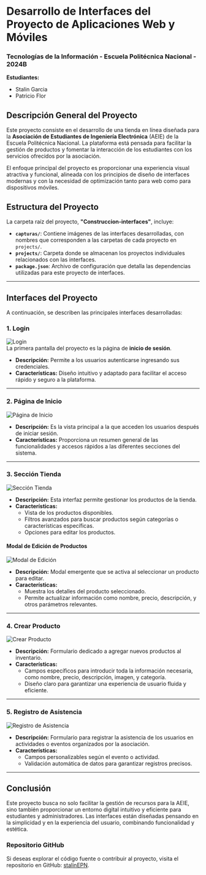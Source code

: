 # Desarrollo de Interfaces del Proyecto de Aplicaciones Web y Móviles  
### Tecnologías de la Información - Escuela Politécnica Nacional - 2024B  

**Estudiantes:**  
- Stalin Garcia  
- Patricio Flor  

## **Descripción General del Proyecto**  
Este proyecto consiste en el desarrollo de una tienda en línea diseñada para la **Asociación de Estudiantes de Ingeniería Electrónica** (AEIE) de la Escuela Politécnica Nacional. La plataforma está pensada para facilitar la gestión de productos y fomentar la interacción de los estudiantes con los servicios ofrecidos por la asociación.  

El enfoque principal del proyecto es proporcionar una experiencia visual atractiva y funcional, alineada con los principios de diseño de interfaces modernas y con la necesidad de optimización tanto para web como para dispositivos móviles.

## **Estructura del Proyecto**  
La carpeta raíz del proyecto, **"Construccion-interfaces"**, incluye:  
- **`capturas/`**: Contiene imágenes de las interfaces desarrolladas, con nombres que corresponden a las carpetas de cada proyecto en `projects/`.  
- **`projects/`**: Carpeta donde se almacenan los proyectos individuales relacionados con las interfaces.  
- **`package.json`**: Archivo de configuración que detalla las dependencias utilizadas para este proyecto de interfaces.  

---

## **Interfaces del Proyecto**  
A continuación, se describen las principales interfaces desarrolladas:

### **1. Login**  
![Login](./Capturas/01-login.png)  
La primera pantalla del proyecto es la página de **inicio de sesión**.  
- **Descripción:** Permite a los usuarios autenticarse ingresando sus credenciales.  
- **Características:** Diseño intuitivo y adaptado para facilitar el acceso rápido y seguro a la plataforma.  

---

### **2. Página de Inicio**  
![Página de Inicio](./Capturas/02-inicio.png)  
- **Descripción:** Es la vista principal a la que acceden los usuarios después de iniciar sesión.  
- **Características:** Proporciona un resumen general de las funcionalidades y accesos rápidos a las diferentes secciones del sistema.  

---

### **3. Sección Tienda**  
![Sección Tienda](./Capturas/03-tienda.png)  
- **Descripción:** Esta interfaz permite gestionar los productos de la tienda.  
- **Características:**  
  - Vista de los productos disponibles.  
  - Filtros avanzados para buscar productos según categorías o características específicas.  
  - Opciones para editar los productos.  

#### **Modal de Edición de Productos**  
![Modal de Edición](./Capturas/03-tienda-modal.png)  
- **Descripción:** Modal emergente que se activa al seleccionar un producto para editar.  
- **Características:**  
  - Muestra los detalles del producto seleccionado.  
  - Permite actualizar información como nombre, precio, descripción, y otros parámetros relevantes.  

---

### **4. Crear Producto**  
![Crear Producto](./Capturas/04-crear-producto.png)  
- **Descripción:** Formulario dedicado a agregar nuevos productos al inventario.  
- **Características:**  
  - Campos específicos para introducir toda la información necesaria, como nombre, precio, descripción, imagen, y categoría.  
  - Diseño claro para garantizar una experiencia de usuario fluida y eficiente.  

---

### **5. Registro de Asistencia**  
![Registro de Asistencia](./Capturas/05-registro-asistencia.png)  
- **Descripción:** Formulario para registrar la asistencia de los usuarios en actividades o eventos organizados por la asociación.  
- **Características:**  
  - Campos personalizables según el evento o actividad.  
  - Validación automática de datos para garantizar registros precisos.  

---

## **Conclusión**  
Este proyecto busca no solo facilitar la gestión de recursos para la AEIE, sino también proporcionar un entorno digital intuitivo y eficiente para estudiantes y administradores. Las interfaces están diseñadas pensando en la simplicidad y en la experiencia del usuario, combinando funcionalidad y estética.  

### **Repositorio GitHub**  
Si deseas explorar el código fuente o contribuir al proyecto, visita el repositorio en GitHub: [stalinEPN](https://github.com/stalinEPN).  
